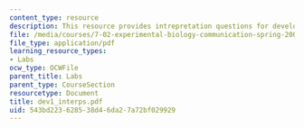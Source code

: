 ```yaml
---
content_type: resource
description: This resource provides intrepretation questions for development day 1.
file: /media/courses/7-02-experimental-biology-communication-spring-2005/543bd223628538d46da27a72bf029929_dev1_interps.pdf
file_type: application/pdf
learning_resource_types:
- Labs
ocw_type: OCWFile
parent_title: Labs
parent_type: CourseSection
resourcetype: Document
title: dev1_interps.pdf
uid: 543bd223-6285-38d4-6da2-7a72bf029929
---
```

